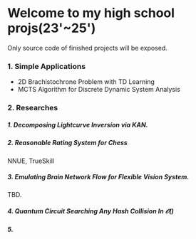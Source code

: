 # Welcome to my high school projs(23'~25')

Only source code of finished projects will be exposed.

### 1. Simple Applications
- 2D Brachistochrone Problem with TD Learning
- MCTS Algorithm for Discrete Dynamic System Analysis

### 2. Researches
##### 1. Decomposing Lightcurve Inversion via KAN.

##### 2. Reasonable Rating System for Chess
NNUE, TrueSkill

##### 3. Emulating Brain Network Flow for Flexible Vision System.
TBD.

##### 4. Quantum Circuit Searching Any Hash Collision In $\mathcal{O}()$

##### 5. 
